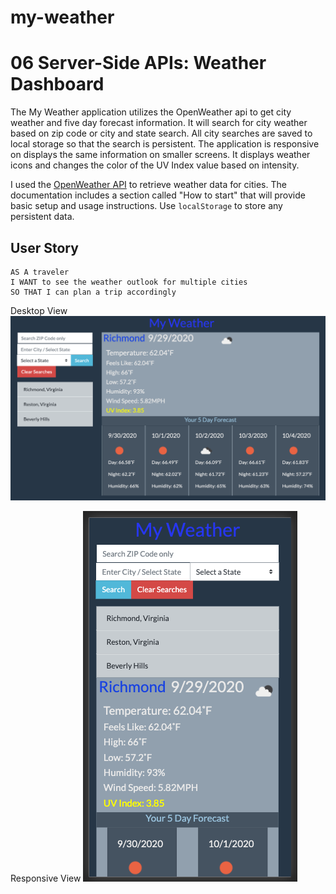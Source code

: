 # my-weather

# 06 Server-Side APIs: Weather Dashboard

The My Weather application utilizes the OpenWeather api to get city weather and five day forecast information. It will search for city weather based on zip code or city and state search. All city searches are saved to local storage so that the search is persistent. The application is responsive on displays the same information on smaller screens. It displays weather icons and changes the color of the UV Index value based on intensity.	

I used the [OpenWeather API](https://openweathermap.org/api) to retrieve weather data for cities. The documentation includes a section called "How to start" that will provide basic setup and usage instructions. Use `localStorage` to store any persistent data.

## User Story

```
AS A traveler
I WANT to see the weather outlook for multiple cities
SO THAT I can plan a trip accordingly
```

Desktop View
![my weather](/MyWeather.png)


Responsive View
![my weather responsive](/ResponsiveView.png)

